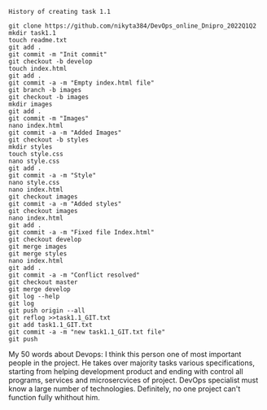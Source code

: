     History of creating task 1.1
    
    git clone https://github.com/nikyta384/DevOps_online_Dnipro_2022Q1Q2
    mkdir task1.1
    touch readme.txt
    git add .
    git commit -m "Init commit"
    git checkout -b develop
    touch index.html
    git add .
    git commit -a -m "Empty index.html file"
    git branch -b images
    git checkout -b images
    mkdir images
    git add .
    git commit -m "Images"
    nano index.html 
    git commit -a -m "Added Images"
    git checkout -b styles
    mkdir styles
    touch style.css
    nano style.css 
    git add .
    git commit -a -m "Style"
    nano style.css 
    nano index.html 
    git checkout images
    git commit -a -m "Added styles"
    git checkout images
    nano index.html 
    git add .
    git commit -a -m "Fixed file Index.html"
    git checkout develop
    git merge images
    git merge styles
    nano index.html
    git add .
    git commit -a -m "Conflict resolved"
    git checkout master
    git merge develop
    git log --help
    git log 
    git push origin --all
    git reflog >>task1.1_GIT.txt
    git add task1.1_GIT.txt 
    git commit -a -m "new task1.1_GIT.txt file"
    git push 

My 50 words about Devops:
I think this person one of most important people in the project. He takes over majority tasks various specifications, starting from helping development product and ending with control all programs, services and microsercvices of project. DevOps specialist must know a large number of technologies. Definitely, no one project can't function fully whithout him.
